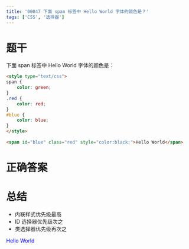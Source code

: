 ```yaml
---
title: '00047 下面 span 标签中 Hello World 字体的颜色是？'
tags: ['CSS', '选择器']
---
```


# 题干

下面 span 标签中 Hello World 字体的颜色是：

```html
<style type="text/css">
span {
    color: green;
}
.red {
    color: red;
}
#blue {
    color: blue;
}
</style>
 
<span id="blue" class="red" style="color:black;">Hello World</span>
```

# 正确答案



# 总结

- 内联样式优先级最高
- ID 选择器优先级次之
- 类选择器优先级再次之

<style type="text/css">
span {
    color: green;
}
#blue {
    color: blue;
}
.red {
    color: red;
}
</style>
 
<span class="red" id="blue">Hello World</span>
<script>
  function func() {

  }
  
</script>